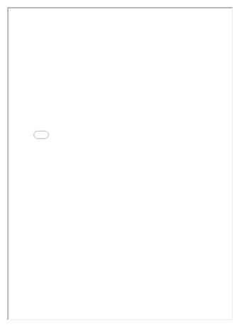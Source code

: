 <section class="page__content e-content" itemprop="text">
  <div style="width: 100%; height:700">
    <iframe src="/assets/CV_Yixiao_Aug2024.pdf" width="100%" height="700">
    </iframe>
  </div>
</section>
